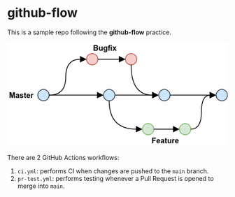 # github-flow

This is a sample repo following the **github-flow** practice.

![im](./github-flow.png)

There are 2 GitHub Actions workflows:

1. `ci.yml`: performs CI when changes are pushed to the `main` branch.
2. `pr-test.yml`: performs testing whenever a Pull Request is opened to merge into `main`.
